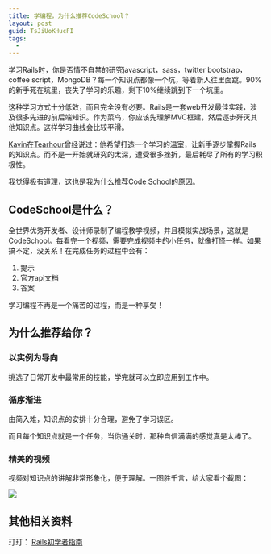```yaml
---
title: 学编程，为什么推荐CodeSchool？
layout: post
guid: TsJiUoKHucFI
tags:
  - 
---
```



学习Rails时，你是否情不自禁的研究javascript，sass，twitter bootstrap，coffee script，MongoDB？每一个知识点都像一个坑，等着新人往里面跳。90%的新手死在坑里，丧失了学习的乐趣，剩下10%继续跳到下一个坑里。

这种学习方式十分低效，而且完全没有必要。Rails是一套web开发最佳实践，涉及很多先进的前后端知识。作为菜鸟，你应该先理解MVC框建，然后逐步歼灭其他知识点。这样学习曲线会比较平滑。

[Kavin](http://ruby-china.org/knwang)在[Tearhour](http://teahour.fm/2013/02/03/learning-ruby-and-rails.html)曾经说过：他希望打造一个学习的温室，让新手逐步掌握Rails的知识点。而不是一开始就研究的太深，遭受很多挫折，最后耗尽了所有的学习积极性。

我觉得极有道理，这也是我为什么推荐[Code School](http://www.codeschool.com)的原因。

## CodeSchool是什么？

全世界优秀开发者、设计师录制了编程教学视频，并且模拟实战场景，这就是CodeSchool。每看完一个视频，需要完成视频中的小任务，就像打怪一样。如果搞不定，没关系！在完成任务的过程中会有：

1. 提示
2. 官方api文档
3. 答案

学习编程不再是一个痛苦的过程，而是一种享受！


## 为什么推荐给你？

### 以实例为导向

挑选了日常开发中最常用的技能，学完就可以立即应用到工作中。


### 循序渐进

由简入难，知识点的安排十分合理，避免了学习误区。

而且每个知识点就是一个任务，当你通关时，那种自信满满的感觉真是太棒了。


### 精美的视频

视频对知识点的讲解非常形象化，便于理解。一图胜千言，给大家看个截图：


<span class="image-1200">![](/media/files/2013/may/04.png)</span>

## 其他相关资料

玎玎： [Rails初学者指南](http://yedingding.com/2013/04/22/rails-for-beginners.html)








